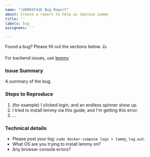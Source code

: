```yaml
---
name: "\U0001F41E Bug Report"
about: Create a report to help us improve Lemmy
title: ''
labels: bug
assignees: ''

---
```


Found a bug? Please fill out the sections below. 👍

For backend issues, use [lemmy](https://github.com/LemmyNet/lemmy)

### Issue Summary

A summary of the bug.


### Steps to Reproduce

1. (for example) I clicked login, and an endless spinner show up.
2. I tried to install lemmy via this guide, and I'm getting this error.
3. ...

### Technical details

* Please post your log: `sudo docker-compose logs > lemmy_log.out`.
* What OS are you trying to install lemmy on? 
* Any browser console errors?
